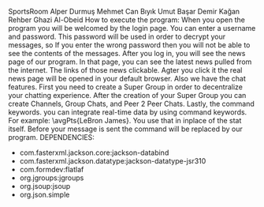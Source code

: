 SportsRoom
Alper Durmuş
Mehmet Can Bıyık
Umut Başar Demir
Kağan Rehber
Ghazi Al-Obeid
How to execute the program:
    When you open the program you will be welcomed by the login page. You can enter a username and password.
This password will be used in order to decrypt your messages, so If you enter the wrong password then you will not be able to see the 
contents of the messages. 
    After you log in, you will see the news page of our program. In that page, you can see the latest news pulled from the internet. 
The links of those news clickable. Agter you click it the real news page will be opened in your default browser.
    Also we have the chat features. First you need to create a Super Group in order to decentralize your chatting experience.
After the creation of your Super Group you can create Channels, Group Chats, and Peer 2 Peer Chats. 
    Lastly, the command keywords. you can integrate real-time data by using command keywords. For example: \avgPts{LeBron James}.
You use that in inplace of the stat itself. Before your message is sent the command will be replaced by our program.
DEPENDENCIES:
- com.fasterxml.jackson.core:jackson-databind
- com.fasterxml.jackson.datatype:jackson-datatype-jsr310
- com.formdev:flatlaf
- org.jgroups:jgroups
- org.jsoup:jsoup
- org.json.simple